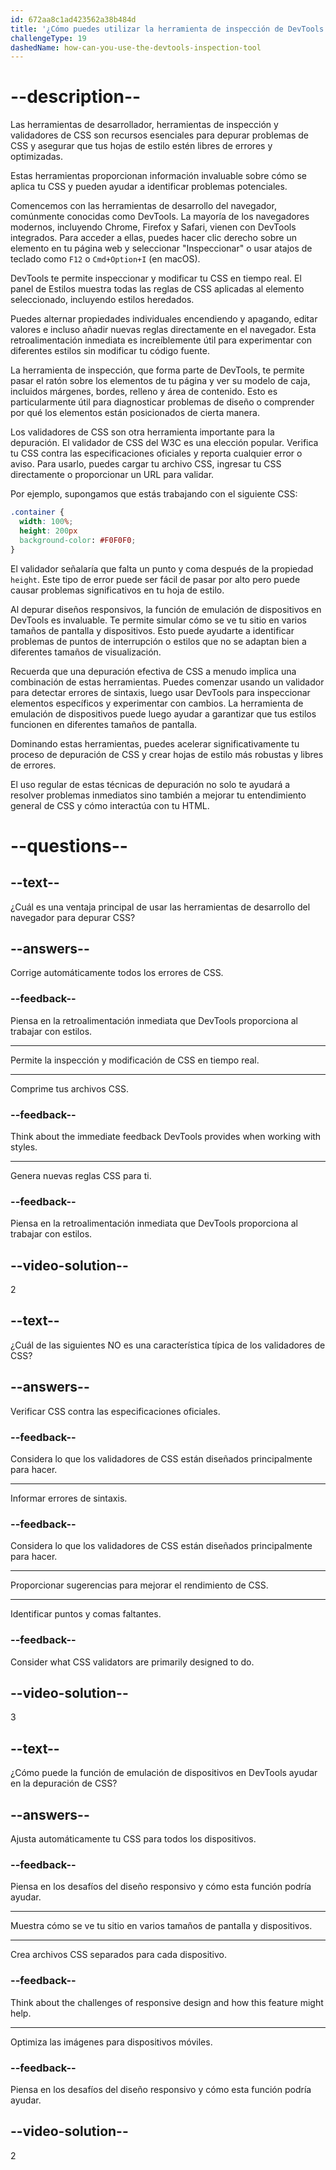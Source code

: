 ```yaml
---
id: 672aa8c1ad423562a38b484d
title: '¿Cómo puedes utilizar la herramienta de inspección de DevTools y los validadores de CSS para depurar tu CSS?'
challengeType: 19
dashedName: how-can-you-use-the-devtools-inspection-tool
---
```


# --description--

Las herramientas de desarrollador, herramientas de inspección y validadores de CSS son recursos esenciales para depurar problemas de CSS y asegurar que tus hojas de estilo estén libres de errores y optimizadas.

Estas herramientas proporcionan información invaluable sobre cómo se aplica tu CSS y pueden ayudar a identificar problemas potenciales.

Comencemos con las herramientas de desarrollo del navegador, comúnmente conocidas como DevTools. La mayoría de los navegadores modernos, incluyendo Chrome, Firefox y Safari, vienen con DevTools integrados. Para acceder a ellas, puedes hacer clic derecho sobre un elemento en tu página web y seleccionar "Inspeccionar" o usar atajos de teclado como `F12` o `Cmd+Option+I` (en macOS).

DevTools te permite inspeccionar y modificar tu CSS en tiempo real. El panel de Estilos muestra todas las reglas de CSS aplicadas al elemento seleccionado, incluyendo estilos heredados.

Puedes alternar propiedades individuales encendiendo y apagando, editar valores e incluso añadir nuevas reglas directamente en el navegador. Esta retroalimentación inmediata es increíblemente útil para experimentar con diferentes estilos sin modificar tu código fuente.

La herramienta de inspección, que forma parte de DevTools, te permite pasar el ratón sobre los elementos de tu página y ver su modelo de caja, incluidos márgenes, bordes, relleno y área de contenido. Esto es particularmente útil para diagnosticar problemas de diseño o comprender por qué los elementos están posicionados de cierta manera.

Los validadores de CSS son otra herramienta importante para la depuración. El validador de CSS del W3C es una elección popular. Verifica tu CSS contra las especificaciones oficiales y reporta cualquier error o aviso. Para usarlo, puedes cargar tu archivo CSS, ingresar tu CSS directamente o proporcionar un URL para validar.

Por ejemplo, supongamos que estás trabajando con el siguiente CSS:

```css
.container {
  width: 100%;
  height: 200px
  background-color: #F0F0F0;
}
```

El validador señalaría que falta un punto y coma después de la propiedad `height`. Este tipo de error puede ser fácil de pasar por alto pero puede causar problemas significativos en tu hoja de estilo.

Al depurar diseños responsivos, la función de emulación de dispositivos en DevTools es invaluable. Te permite simular cómo se ve tu sitio en varios tamaños de pantalla y dispositivos. Esto puede ayudarte a identificar problemas de puntos de interrupción o estilos que no se adaptan bien a diferentes tamaños de visualización.

Recuerda que una depuración efectiva de CSS a menudo implica una combinación de estas herramientas.  Puedes comenzar usando un validador para detectar errores de sintaxis, luego usar DevTools para inspeccionar elementos específicos y experimentar con cambios. La herramienta de emulación de dispositivos puede luego ayudar a garantizar que tus estilos funcionen en diferentes tamaños de pantalla.

Dominando estas herramientas, puedes acelerar significativamente tu proceso de depuración de CSS y crear hojas de estilo más robustas y libres de errores.

El uso regular de estas técnicas de depuración no solo te ayudará a resolver problemas inmediatos sino también a mejorar tu entendimiento general de CSS y cómo interactúa con tu HTML.

# --questions--

## --text--

¿Cuál es una ventaja principal de usar las herramientas de desarrollo del navegador para depurar CSS?

## --answers--

Corrige automáticamente todos los errores de CSS.

### --feedback--

Piensa en la retroalimentación inmediata que DevTools proporciona al trabajar con estilos.

---

Permite la inspección y modificación de CSS en tiempo real.

---

Comprime tus archivos CSS.

### --feedback--

Think about the immediate feedback DevTools provides when working with styles.

---

Genera nuevas reglas CSS para ti.

### --feedback--

Piensa en la retroalimentación inmediata que DevTools proporciona al trabajar con estilos.

## --video-solution--

2

## --text--

¿Cuál de las siguientes NO es una característica típica de los validadores de CSS?

## --answers--

Verificar CSS contra las especificaciones oficiales.

### --feedback--

Considera lo que los validadores de CSS están diseñados principalmente para hacer.

---

Informar errores de sintaxis.

### --feedback--

Considera lo que los validadores de CSS están diseñados principalmente para hacer.

---

Proporcionar sugerencias para mejorar el rendimiento de CSS.

---

Identificar puntos y comas faltantes.

### --feedback--

Consider what CSS validators are primarily designed to do.

## --video-solution--

3

## --text--

¿Cómo puede la función de emulación de dispositivos en DevTools ayudar en la depuración de CSS?

## --answers--

Ajusta automáticamente tu CSS para todos los dispositivos.

### --feedback--

Piensa en los desafíos del diseño responsivo y cómo esta función podría ayudar.

---

Muestra cómo se ve tu sitio en varios tamaños de pantalla y dispositivos.

---

Crea archivos CSS separados para cada dispositivo.

### --feedback--

Think about the challenges of responsive design and how this feature might help.

---

Optimiza las imágenes para dispositivos móviles.

### --feedback--

Piensa en los desafíos del diseño responsivo y cómo esta función podría ayudar.

## --video-solution--

2
